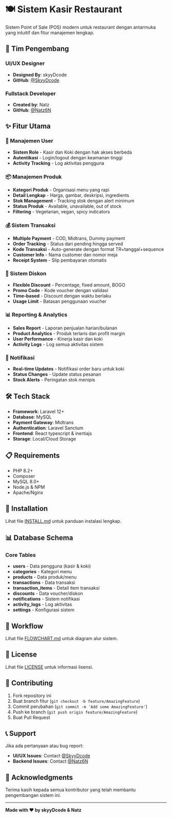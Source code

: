 # 🍽️ Sistem Kasir Restaurant

Sistem Point of Sale (POS) modern untuk restaurant dengan antarmuka yang intuitif dan fitur manajemen lengkap.

## 👥 Tim Pengembang

### UI/UX Designer
- **Designed By**: skyyDcode
- **GitHub**: [@SkyyDcode](https://github.com/SkyyDcode)

### Fullstack Developer
- **Created by**: Natz
- **GitHub**: [@Natz6N](https://github.com/Natz6N/Natz6N)

## ✨ Fitur Utama

### 🔐 Manajemen User
- **Sistem Role** - Kasir dan Koki dengan hak akses berbeda
- **Autentikasi** - Login/logout dengan keamanan tinggi
- **Activity Tracking** - Log aktivitas pengguna

### 📦 Manajemen Produk
- **Kategori Produk** - Organisasi menu yang rapi
- **Detail Lengkap** - Harga, gambar, deskripsi, ingredients
- **Stok Management** - Tracking stok dengan alert minimum
- **Status Produk** - Available, unavailable, out of stock
- **Filtering** - Vegetarian, vegan, spicy indicators

### 💰 Sistem Transaksi
- **Multiple Payment** - COD, Midtrans, Dummy payment
- **Order Tracking** - Status dari pending hingga served
- **Kode Transaksi** - Auto-generate dengan format TR+tanggal+sequence
- **Customer Info** - Nama customer dan nomor meja
- **Receipt System** - Slip pembayaran otomatis

### 🎯 Sistem Diskon
- **Flexible Discount** - Percentage, fixed amount, BOGO
- **Promo Code** - Kode voucher dengan validasi
- **Time-based** - Discount dengan waktu berlaku
- **Usage Limit** - Batasan penggunaan voucher

### 📊 Reporting & Analytics
- **Sales Report** - Laporan penjualan harian/bulanan
- **Product Analytics** - Produk terlaris dan profit margin
- **User Performance** - Kinerja kasir dan koki
- **Activity Logs** - Log semua aktivitas sistem

### 🔔 Notifikasi
- **Real-time Updates** - Notifikasi order baru untuk koki
- **Status Changes** - Update status pesanan
- **Stock Alerts** - Peringatan stok menipis

## 🛠️ Tech Stack

- **Framework**: Laravel 12+
- **Database**: MySQL
- **Payment Gateway**: Midtrans
- **Authentication**: Laravel Sanctum
- **Frontend**: React typescript & inertiajs
- **Storage**: Local/Cloud Storage

## 📋 Requirements

- PHP 8.2+
- Composer
- MySQL 8.0+
- Node.js & NPM
- Apache/Nginx

## 🚀 Installation

Lihat file [INSTALL.md](INSTALL.md) untuk panduan instalasi lengkap.

## 📊 Database Schema

### Core Tables
- **users** - Data pengguna (kasir & koki)
- **categories** - Kategori menu
- **products** - Data produk/menu
- **transactions** - Data transaksi
- **transaction_items** - Detail item transaksi
- **discounts** - Data voucher/diskon
- **notifications** - Sistem notifikasi
- **activity_logs** - Log aktivitas
- **settings** - Konfigurasi sistem

## 🔄 Workflow

Lihat file [FLOWCHART.md](FLOWCHART.md) untuk diagram alur sistem.

## 📜 License

Lihat file [LICENSE](LICENSE) untuk informasi lisensi.

## 🤝 Contributing

1. Fork repository ini
2. Buat branch fitur (`git checkout -b feature/AmazingFeature`)
3. Commit perubahan (`git commit -m 'Add some AmazingFeature'`)
4. Push ke branch (`git push origin feature/AmazingFeature`)
5. Buat Pull Request

## 📞 Support

Jika ada pertanyaan atau bug report:
- **UI/UX Issues**: Contact [@SkyyDcode](https://github.com/SkyyDcode)
- **Backend Issues**: Contact [@Natz6N](https://github.com/Natz6N/Natz6N)

## 🎉 Acknowledgments

Terima kasih kepada semua kontributor yang telah membantu pengembangan sistem ini.

---

**Made with ❤️ by skyyDcode & Natz**
